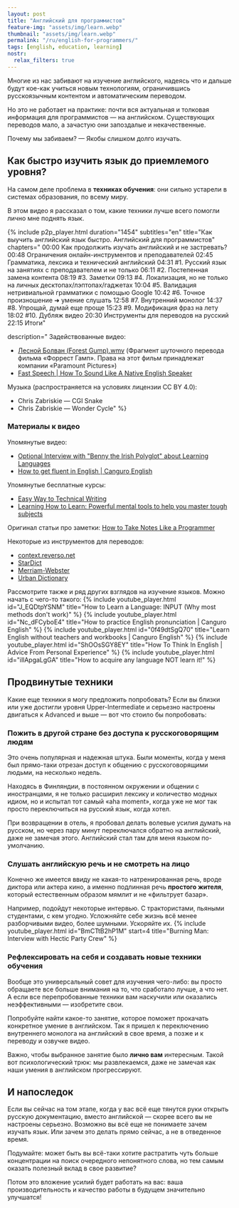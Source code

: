 ```yaml
---
layout: post
title: "Английский для программистов"
feature-img: "assets/img/learn.webp"
thumbnail: "assets/img/learn.webp"
permalink: "/ru/english-for-programmers/"
tags: [english, education, learning]
nostr:
  relax_filters: true
---
```


Многие из нас забивают на изучение английского, надеясь что и дальше будут кое-как учиться новым технологиям, ограничившись русскоязычным контентом и автоматическим переводом.

Но это не работает на практике: почти вся актуальная и толковая информация для программистов — на английском. Существующих переводов мало, а зачастую они запоздалые и некачественные.

Почему мы забиваем? — Якобы слишком долго изучать.

## Как быстро изучить язык до приемлемого уровня?
На самом деле проблема в **техниках обучения**: они сильно устарели в системах образования, по всему миру.

В этом видео я рассказал о том, какие техники лучше всего помогли лично мне поднять язык.
<!--more-->

{% include p2p_player.html
  duration="1454"
  subtitles="en"
  title="Как выучить английский язык быстро. Английский для программистов"
  chapters="
    00:00 Как продолжить изучать английский и не застревать?
    00:48 Ограничения онлайн-инструментов и преподавателей
    02:45 Грамматика, лексика и технический английский
    04:31 #1. Русский язык на занятиях с преподавателем и не только
    06:11 #2. Постепенная замена контента
    08:19 #3. Заметки
    09:13 #4. Локализация, но не только на личных десктопах/лэптопах/гаджетах
    10:04 #5. Валидация нетривиальной грамматики с помощью Google
    10:42 #6. Точное произношение ➜ умение слушать
    12:58 #7. Внутренний монолог
    14:37 #8. Упрощай, думай еще проще
    15:23 #9. Модификация фраз на лету
    18:02 #10. Дубляж видео
    20:30 Инструменты для переводов на русский
    22:15 Итоги"

  description="
Задействованные видео:
- [Лесной Болван (Forest Gump).wmv](https://youtu.be/tZuUNMwWhOU) (Фрагмент шуточного перевода фильма «Форрест Гамп». Права на этот фильм принадлежат компании «Paramount Pictures»)
- [Fast Speech \| How To Sound Like A Native English Speaker](https://youtu.be/dmG4ponSoTk)

Музыка (распространяется на условиях лицензии CC BY 4.0):
- Chris Zabriskie — CGI Snake
- Chris Zabriskie — Wonder Cycle"
%}

### Материалы к видео
Упомянутые видео:
- [Optional Interview with "Benny the Irish Polyglot" about Learning Languages](https://goo.gl/eFMhkR)
- [How to get fluent in English \| Canguro English](https://youtu.be/cxwRViDKwEg)

Упомянутые бесплатные курсы:
- [Easy Way to Technical Writing](https://stepik.org/course/684/syllabus)
- [Learning How to Learn: Powerful mental tools to help you master tough subjects](https://www.coursera.org/learn/learning-how-to-learn)

Оригинал статьи про заметки: [How to Take Notes Like a Programmer](/how-to-take-notes-like-a-programmer/)

Некоторые из инструментов для переводов:
- [context.reverso.net](https://context.reverso.net)
- [StarDict](http://stardict-4.sourceforge.net)
- [Merriam-Webster](https://www.merriam-webster.com)
- [Urban Dictionary](https://www.urbandictionary.com)

Рассмотрите также и ряд других взглядов на изучение языков.
Можно начать с чего-то такого:
{% include youtube_player.html id="J_EQDtpYSNM" title="How to Learn a Language: INPUT (Why most methods don't work)" %}
{% include youtube_player.html id="Nc_dFCyboE4" title="How to practice English pronunciation | Canguro English" %}
{% include youtube_player.html id="0f49dtSgQ70" title="Learn English without teachers and workbooks | Canguro English" %}
{% include youtube_player.html id="ShOOsSGY8EY" title="How To Think In English | Advice From Personal Experience" %}
{% include youtube_player.html id="illApgaLgGA" title="How to acquire any language NOT learn it!" %}

## Продвинутые техники
Какие еще техники я могу предложить попробовать?
Если вы близки или уже достигли уровня Upper-Intermediate и
серьезно настроены двигаться к Advanced и выше — вот что стоило бы попробовать:

### Пожить в другой стране без доступа к русскоговорящим людям
Это очень популярная и надежная штука.
Были моменты, когда у меня был прямо-таки отрезан доступ к общению с русскоговорящими людьми, на несколько недель.

Находясь в Финляндии, в постоянном окружении и общении с иностранцами,
я не только расширил лексику и количество модных идиом,
но и испытал тот самый «aha moment»,
когда уже не мог так просто переключиться на русский язык, когда хотел.

При возвращении в отель, я пробовал делать волевые усилия думать на русском,
но через пару минут переключался обратно на английский, даже не замечая этого.
Английский стал там для меня языком по-умолчанию.

### Слушать английскую речь и не смотреть на лицо
Конечно же имеется ввиду не какая-то натренированная речь, вроде диктора или актера кино,
а именно подлинная речь **простого жителя**, который естественным образом мямлит и не «фильтрует базар».

Например, подойдут некоторые интервью.
С трактористами, пьяными студентами, с кем угодно.
Усложняйте себе жизнь всё менее разборчивыми видео, более шумными. Ускоряйте их.
{% include youtube_player.html id="BmCTtB2hP1M" start=4 title="Burning Man: Interview with Hectic Party Crew" %}

### Рефлексировать на себя и создавать новые техники обучения
Вообще это универсальный совет для изучения чего-либо:
вы просто обращаете все больше внимания на то, что сработало лучше, а что нет.
А если все перепробованные техники вам наскучили или оказались неэффективными
— изобретите свои.

Попробуйте найти какое-то занятие, которое поможет прокачать конкретное умение в английском.
Так я пришел к переключению внутреннего монолога на английский в свое время, а позже и к переводу и озвучке видео.

Важно, чтобы выбранное занятие было **лично вам** интересным.
Такой вот психологический трюк: мы развлекаемся, даже не замечая как наши умения в английском прогрессируют.

## И напоследок
Если вы сейчас на том этапе, когда у вас всё еще тянутся руки открыть русскую документацию, вместо английской
— скорее всего вы не настроены серьезно.
Возможно вы всё еще не понимаете зачем изучать язык.
Или зачем это делать прямо сейчас, а не в отведенное время.

Подумайте: может быть вы всё-таки хотите растратить чуть больше концентрации на поиск очередного непонятного слова,
но тем самым оказать полезный вклад в свое развитие?

Потом это вложение усилий будет работать на вас:
ваша производительность и качество работы в будущем значительно улучшатся!
